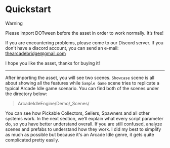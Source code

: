 # Quickstart

> [!WARNING]
> Please import DOTween before the asset in order to work normally. It’s free!

 If you are encountering problems, please come to our Discord server. If you don't have a discord account, you can send an e-mail: thearcadebridge@gmail.com

I hope you like the asset, thanks for buying it!

---

After importing the asset, you will see two scenes. `Showcase` scene is all about showing all the features while `Sample Game` scene tries to replicate a typical Arcade Idle game scenario. You can find both of the scenes under the directory below:
> ArcadeIdleEngine/Demo/_Scenes/


You can see how Pickable Collectors, Sellers, Spawners and all other systems work. In the next section, we’ll explain what every script parameter do, so you have better understand overall. If you are still confused, analyze scenes and prefabs to understand how they work. I did my best to simplify as much as possible but because it's an Arcade Idle genre, it gets quite complicated pretty easily.